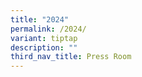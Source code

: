 ```yaml
---
title: "2024"
permalink: /2024/
variant: tiptap
description: ""
third_nav_title: Press Room
---
```

